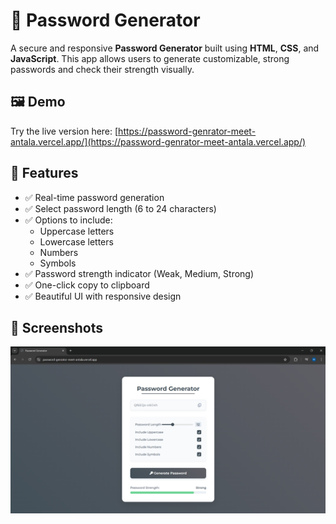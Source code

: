 # 🔐 Password Generator

A secure and responsive **Password Generator** built using **HTML**, **CSS**, and **JavaScript**. This app allows users to generate customizable, strong passwords and check their strength visually.


## 🖼️ Demo

Try the live version here: [https://password-genrator-meet-antala.vercel.app/](https://password-genrator-meet-antala.vercel.app/)


## 🚀 Features

- ✅ Real-time password generation
- ✅ Select password length (6 to 24 characters)
- ✅ Options to include:
  - Uppercase letters
  - Lowercase letters
  - Numbers
  - Symbols
- ✅ Password strength indicator (Weak, Medium, Strong)
- ✅ One-click copy to clipboard
- ✅ Beautiful UI with responsive design


## 📸 Screenshots

![Password Generator Preview](./password-generator.png)


